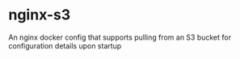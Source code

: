 # nginx-s3
An nginx docker config that supports pulling from an S3 bucket for configuration details upon startup
